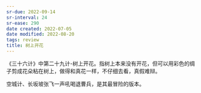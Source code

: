 ```yaml
---
sr-due: 2022-09-14
sr-interval: 24
sr-ease: 290
date created: 2022-07-05
date modified: 2022-08-20
tags: review
title: 树上开花
---
```


《三十六计》中第二十九计-树上开花。指树上本来没有开花，但可以用彩色的绸子剪成花朵粘在树上，做得和真花一样，不仔细去看，真假难辩。

空城计、长坂坡张飞一声吼喝退曹兵，是其最冒险的版本。
